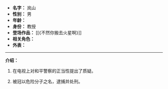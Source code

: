 
- **名字：** 岚山
- **性别：** 男
- **年龄：** 
- **身份：** 教授
- **登场作品：** [[《不然你搬去火星啊》]]
- **相关角色：** 
- **外表：** 

---

**介绍：** 

1. 在电视上对和平警察的正当性提出了质疑。

2. 被冠以危险分子之名，逮捕并处刑。
